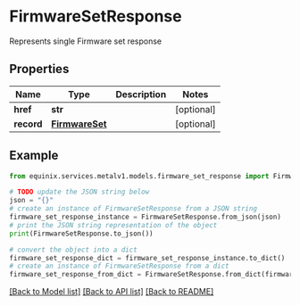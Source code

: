 # FirmwareSetResponse

Represents single Firmware set response

## Properties

Name | Type | Description | Notes
------------ | ------------- | ------------- | -------------
**href** | **str** |  | [optional] 
**record** | [**FirmwareSet**](FirmwareSet.md) |  | [optional] 

## Example

```python
from equinix.services.metalv1.models.firmware_set_response import FirmwareSetResponse

# TODO update the JSON string below
json = "{}"
# create an instance of FirmwareSetResponse from a JSON string
firmware_set_response_instance = FirmwareSetResponse.from_json(json)
# print the JSON string representation of the object
print(FirmwareSetResponse.to_json())

# convert the object into a dict
firmware_set_response_dict = firmware_set_response_instance.to_dict()
# create an instance of FirmwareSetResponse from a dict
firmware_set_response_from_dict = FirmwareSetResponse.from_dict(firmware_set_response_dict)
```
[[Back to Model list]](../README.md#documentation-for-models) [[Back to API list]](../README.md#documentation-for-api-endpoints) [[Back to README]](../README.md)


